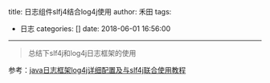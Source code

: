 title: 日志组件slfj4结合log4j使用
author: 禾田
tags:
  - 日志
categories: []
date: 2018-06-01 16:56:00
---
> 总结下slf4j和log4j日志框架的使用

参考：[java日志框架log4j详细配置及与slf4j联合使用教程](https://www.cnblogs.com/ywlaker/p/6124067.html)